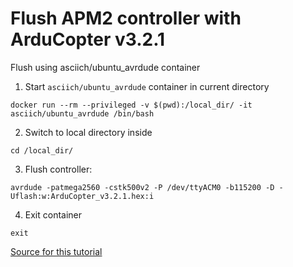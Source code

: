 # Flush APM2 controller with ArduCopter v3.2.1

Flush using asciich/ubuntu_avrdude container

1. Start ```asciich/ubuntu_avrdude``` container in current directory
```
docker run --rm --privileged -v $(pwd):/local_dir/ -it asciich/ubuntu_avrdude /bin/bash
```

2. Switch to local directory inside
```
cd /local_dir/
```

3. Flush controller:
```
avrdude -patmega2560 -cstk500v2 -P /dev/ttyACM0 -b115200 -D -Uflash:w:ArduCopter_v3.2.1.hex:i
```

4. Exit container
```
exit
```

[Source for this tutorial](http://firmware.ardupilot.org/)